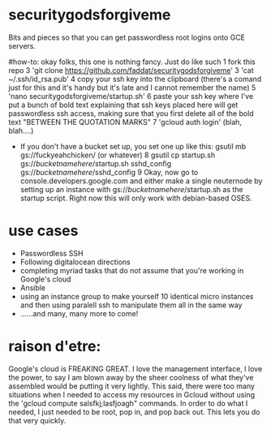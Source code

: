 # securitygodsforgiveme
Bits and pieces so that you can get passwordless root logins onto GCE servers.  

#how-to:
okay folks, this one is nothing fancy.  Just do like such
 1  fork this repo
3  'git clone https://github.com/faddat/securitygodsforgiveme'
3  'cat ~/.ssh/id_rsa.pub'
4  copy your ssh key into the clipboard (there's a comand just for this and it's handy but it's late and I cannot remember the name)
5  'nano securitygodsforgiveme/startup.sh'
6  paste your ssh key where I've put a bunch of bold text explaining that ssh keys placed here will get passwordless ssh access, making sure that you first delete all of the bold text "BETWEEN THE QUOTATION MARKS"
7  'gcloud auth login'  (blah, blah....)
* If you don't have a bucket set up, you set one up like this:
gsutil mb gs://fuckyeahchicken/  (or whatever)
8  gsutil cp startup.sh gs://*bucketnamehere*/startup.sh  sshd_config gs://*bucketnamehere*/sshd_config
9  Okay, now go to console.developers.google.com and either make a single neuternode by setting up an instance with gs://*bucketnamehere*/startup.sh as the startup script.  Right now this will only work with debian-based OSES.  

# use cases
* Passwordless SSH
* Following digitalocean directions
* completing myriad tasks that do not assume that you're working in Google's cloud
* Ansible
* using an instance group to make yourself 10 identical micro instances and then using paralell ssh to manipulate them all in the same way
* ......and many, many more to come!

# raison d'etre:
Google's cloud is FREAKING GREAT.  I love the management interface, I love the power, to say I am blown away by the sheer coolness of what they've assembled would be putting it very lightly.  This said, there were too many situations when I needed to access my resources in Gcloud without using the 'gcloud compute salsfkj;lasfjoagh" commands.  In order to do what I needed, I just needed to be root, pop in, and pop back out.  This lets you do that very quickly.  


